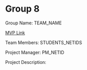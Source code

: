 # Group 8
Group Name: TEAM_NAME

[MVP Link](http://cs196.cs.illinois.edu)

Team Members: STUDENTS_NETIDS

Project Manager: PM_NETID

Project Description: 
